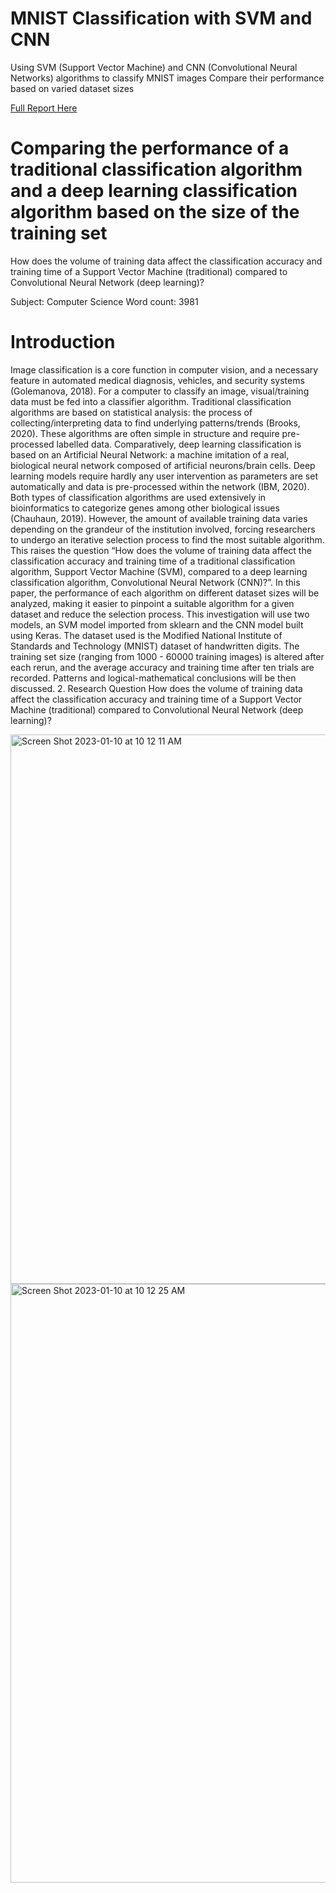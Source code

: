 # MNIST Classification with SVM and CNN

Using SVM (Support Vector Machine) and CNN (Convolutional Neural Networks) algorithms to classify MNIST images 
Compare their performance based on varied dataset sizes

[Full Report Here](Full%20Report%20MNIST%20Classification.pdf)

# Comparing the performance of a traditional classification algorithm and a deep learning classification algorithm based on the size of the training set

How does the volume of training data affect the classification accuracy and training time of a Support Vector Machine (traditional) compared to Convolutional Neural Network (deep learning)?

Subject: Computer Science Word count: 3981

# Introduction
Image classification is a core function in computer vision, and a necessary feature in automated medical diagnosis, vehicles, and security systems (Golemanova, 2018).
For a computer to classify an image, visual/training data must be fed into a classifier algorithm. Traditional classification algorithms are based on statistical analysis: the process of collecting/interpreting data to find underlying patterns/trends (Brooks, 2020). These algorithms are often simple in structure and require pre-processed labelled data. Comparatively, deep learning classification is based on an Artificial Neural Network: a machine imitation of a real, biological neural network composed of artificial neurons/brain cells. Deep learning models require hardly any user intervention as parameters are set automatically and data is pre-processed within the network (IBM, 2020).
Both types of classification algorithms are used extensively in bioinformatics to categorize genes among other biological issues (Chauhaun, 2019). However, the amount of available training data varies depending on the grandeur of the institution involved, forcing researchers to undergo an iterative selection process to find the most suitable algorithm.
This raises the question “How does the volume of training data affect the classification accuracy and training time of a traditional classification algorithm, Support Vector Machine (SVM), compared to a deep learning classification algorithm, Convolutional Neural Network (CNN)?”. In this paper, the performance of each algorithm on different dataset sizes will be analyzed, making it easier to pinpoint a suitable algorithm for a given dataset and reduce the selection process.
This investigation will use two models, an SVM model imported from sklearn and the CNN model built using Keras. The dataset used is the Modified National Institute of Standards and Technology (MNIST)
dataset of handwritten digits. The training set size (ranging from 1000 - 60000 training images) is altered after each rerun, and the average accuracy and training time after ten trials are recorded. Patterns and logical-mathematical conclusions will be then discussed.
2. Research Question
How does the volume of training data affect the classification accuracy and training time of a Support Vector Machine (traditional) compared to Convolutional Neural Network (deep learning)?

<img width="879" alt="Screen Shot 2023-01-10 at 10 12 11 AM" src="https://user-images.githubusercontent.com/55889031/211588596-8df5a06a-d0f0-4f90-864e-01747de189ec.png">
<img width="958" alt="Screen Shot 2023-01-10 at 10 12 25 AM" src="https://user-images.githubusercontent.com/55889031/211588655-0ee9a376-63ac-4c01-9b7e-41f4cf9eb0bb.png">
